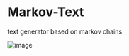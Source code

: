 # Markov-Text

text generator based on markov chains

![image](https://github.com/user-attachments/assets/2d53b826-0bfc-4cc3-9823-53f6e0f40049)
